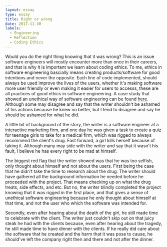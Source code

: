 ```yaml
---
layout: essay
type: essay
title: Right or wrong
date: 2017-11-30
labels:
  - Engineering
  - Reflection
  - Coding Ethics
---
```



  Would you do the right thing knowing that it was wrong? This is an issue software engineers will mostly encounter more than once in their careers, and that is why it is important we learn about coding ethics.
  To me, ethics in software engineering bascially means creating products/software for good intentions and never the opposite. Each line of code implemented, should always be used improve the lives of the users, whether it's making software more user friendly
  or even making it easier for users to accesss, these are all practices of good ethics in software engineering. A case study that showed an unethical way of software engineering can be found [here](https://medium.freecodecamp.org/the-code-im-still-ashamed-of-e4c021dff55e). Although some may
  disagree and say that the writer shouldn't be ashamed of his actions because he knew no better, but I tend to disagree and say he should be ashamed for what he did.
  
  A little bit of background of the story, the writer is a software engineer at a interactive marketing firm, and one day he was given a task to create a quiz for teenage girls to take for a medical firm, which was rigged to always recommend the client's drug. Fast forward, a girl kills herself because of taking it. Although many may side with the writer and say that it wasn't his fault, I believe he has every right to be mad at himself.
   
   The biggest red flag that the writer showed was that he was too selfish, only thought about himself and not about the users. First being the case that he didn't take the time to research about the drug. The writer should have gathered all the background information he needed before he proceeded with the project. That means checking up on what the drug treats, side effects, and etc. But no, the writer blindly completed the project knowing that it was rigged in the first place, and that gives a sense of unethical software engineering because he only thought about himself at that time, and not the user who which the software was intended for. 
   
   Secondly, even after hearing about the death of the girl, he still made time to celebrate with the client. The writer just couldn't skip out on that juicy steak he had with the clients because, even after hearing about the tragedy, he still made time to have dinner with the clients. If he really did care about the software that he created and the harm that it was pose to cause, he should've left the company right then and there and not after the dinner. 
